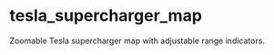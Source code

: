 tesla_supercharger_map
======================

Zoomable Tesla supercharger map with adjustable range indicators.
